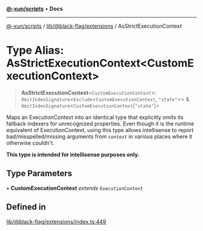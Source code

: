 [**@-xun/scripts**](../../../../README.md) • **Docs**

***

[@-xun/scripts](../../../../README.md) / [lib/@black-flag/extensions](../README.md) / AsStrictExecutionContext

# Type Alias: AsStrictExecutionContext\<CustomExecutionContext\>

> **AsStrictExecutionContext**\<`CustomExecutionContext`\>: `OmitIndexSignature`\<`Exclude`\<`CustomExecutionContext`, `"state"`\>\> & `OmitIndexSignature`\<`CustomExecutionContext`\[`"state"`\]\>

Maps an ExecutionContext into an identical type that explicitly omits
its fallback indexers for unrecognized properties. Even though it is the
runtime equivalent of ExecutionContext, using this type allows
intellisense to report bad/misspelled/missing arguments from `context` in
various places where it otherwise couldn't.

**This type is intended for intellisense purposes only.**

## Type Parameters

• **CustomExecutionContext** *extends* `ExecutionContext`

## Defined in

[lib/@black-flag/extensions/index.ts:449](https://github.com/Xunnamius/xscripts/blob/e4a1e0b3d6a20ae598f5a6feb2cf2b7ba077b6a7/lib/@black-flag/extensions/index.ts#L449)
